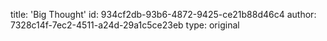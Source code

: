 title: 'Big Thought'
id: 934cf2db-93b6-4872-9425-ce21b88d46c4
author: 7328c14f-7ec2-4511-a24d-29a1c5ce23eb
type: original
